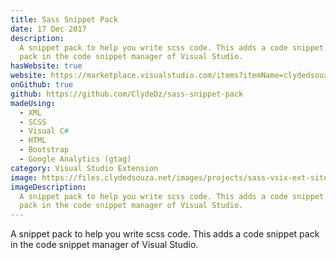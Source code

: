 ```yaml
---
title: Sass Snippet Pack
date: 17 Dec 2017
description:
  A snippet pack to help you write scss code. This adds a code snippet
  pack in the code snippet manager of Visual Studio.
hasWebsite: true
website: https://marketplace.visualstudio.com/items?itemName=clydedsouza.SassSnippetVsixExtension
onGithub: true
github: https://github.com/ClydeDz/sass-snippet-pack
madeUsing:
  - XML
  - SCSS
  - Visual C#
  - HTML
  - Bootstrap
  - Google Analytics (gtag)
category: Visual Studio Extension
image: https://files.clydedsouza.net/images/projects/sass-vsix-ext-siteteaser.png
imageDescription:
  A snippet pack to help you write scss code. This adds a code snippet
  pack in the code snippet manager of Visual Studio.
---
```


A snippet pack to help you write scss code. This adds a code snippet pack in the code snippet manager of Visual Studio.
